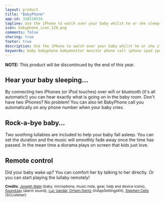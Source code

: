 ```yaml
---
layout: product
title: "BabyPhone"
app-id: 318218534
tagline: Use the iPhone to watch over your baby whilst he or she sleeps!
icon: babyphone_icon_128.png
comments: false
sharing: true
footer: true
description: Use the iPhone to watch over your baby whilst he or she sleeps!
keywords: baby babyphone babymonitor monitor phone call iphone ipad ipod touch cry lullaby babysit sleep wifi airport bluetooth p2p peer-to-peer bonjour 
---
```


**NOTE:** This product will be discontinued by the end of this year.

## Hear your baby sleeping…
By connecting two iPhones (or iPod touches) over wifi or bluetooth (it's all automatic!) you can hear exactly what is going on in the baby room. Don't have two iPhones? No problem! You can also let BabyPhone call you automatically on any phone number when your baby cries.

## Rock-a-bye baby…
Two soothing lullabies are included to help your baby fall asleep. You can set the duration and the music will smoothly fade away once the time has passed. In the mean time a diorama plays on screen that kids just love.

## Remote control
Did your baby wake up? You can comfort her by talking to her directly. Or you can start playing the lullaby remotely!

<small>**Credits**: <a href="http://glyphish.com/">Joseph Wain</a> (baby, microphone, music note, gear, help and device icons), <a href="http://www.soundjay.com/">SoundJay</a> (alarm sound), <a href="http://inappsettingskit.com/">Luc Vandal, Ortwin Gentz</a> (InAppSettingsKit), <a href="http://github.com/stephencelis/sc_listener">Stephen Celis</a> (SCListener)</small>

